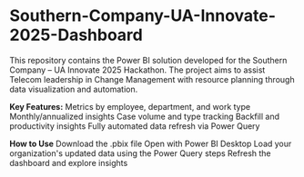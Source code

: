 # Southern-Company-UA-Innovate-2025-Dashboard
This repository contains the Power BI solution developed for the Southern Company – UA Innovate 2025 Hackathon. The project aims to assist Telecom leadership in Change Management with resource planning through data visualization and automation.

**Key Features:**
Metrics by employee, department, and work type
Monthly/annualized insights
Case volume and type tracking
Backfill and productivity insights
Fully automated data refresh via Power Query

**How to Use**
Download the .pbix file
Open with Power BI Desktop
Load your organization's updated data using the Power Query steps
Refresh the dashboard and explore insights
